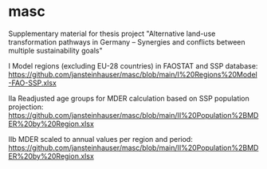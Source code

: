 # masc
Supplementary material for thesis project "Alternative land-use transformation pathways in Germany – Synergies and conflicts between multiple sustainability goals"

   I   Model regions (excluding EU-28 countries) in FAOSTAT and SSP database: https://github.com/jansteinhauser/masc/blob/main/I%20Regions%20Model-FAO-SSP.xlsx
   
   IIa Readjusted age groups for MDER calculation based on SSP population projection: https://github.com/jansteinhauser/masc/blob/main/II%20Population%2BMDER%20by%20Region.xlsx
   
   IIb MDER scaled to annual values per region and period: https://github.com/jansteinhauser/masc/blob/main/II%20Population%2BMDER%20by%20Region.xlsx
